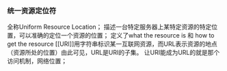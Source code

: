### 统一资源定位符
全称Uniform Resource Location；
描述一台特定服务器上某特定资源的特定位置，可以准确的定位一个资源的位置；
定义了what the resource is 和 how to get the resource
[[URI]]用字符串标识某一互联网资源，而URL表示资源的地点（资源所处的位置）由此可见，URL是URI的子集。
让URI能成为URL的就是那个访问机制，网络位置；